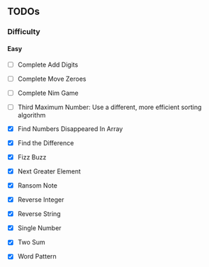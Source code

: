 ## TODOs

### Difficulty

#### Easy

- [ ] Complete Add Digits

- [ ] Complete Move Zeroes

- [ ] Complete Nim Game

- [ ] Third Maximum Number: Use a different, more efficient sorting algorithm

- [x] Find Numbers Disappeared In Array

- [x] Find the Difference

- [x] Fizz Buzz

- [x] Next Greater Element

- [x] Ransom Note

- [x] Reverse Integer

- [x] Reverse String

- [x] Single Number

- [x] Two Sum

- [x] Word Pattern
